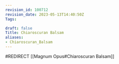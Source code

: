 ```yaml
---
revision_id: 100712
revision_date: 2023-05-13T14:40:50Z
Tags:

draft: false
Title: Chiaroscuran Balsam
aliases:
- Chiaroscuran_Balsam
---
```

#REDIRECT [[Magnum Opus#Chiaroscuran Balsam]]